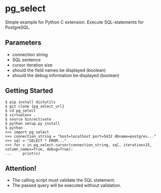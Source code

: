 # pg_select

Simple example for Python C extension.
Execute SQL-statements for PostgreSQL.

## Parameters

* connection string
* SQL sentence
* cursor iteration size
* should the field names be displayed (boolean)
* should the debug information be displayed (boolean)

## Getting Started

    $ pip install distutils
    $ git clone {pg_select_url}
    $ cd pg_select
    $ virtualenv .
    $ source bin/activate
    $ python setup.py install
    $ python
    >>> import pg_select
    >>> connection_string = "host=localhost port=5432 dbname=postgres..."
    >>> sql = "SELECT * FROM..."
    >>> for x in pg_select.cursor(connection_string, sql, iteration=15, column_names=True, debug=True):
    ...     print(x)

## Attention!

* The calling script must validate the SQL statement.
* The passed query will be executed without validation.
